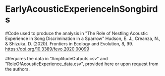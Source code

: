 # EarlyAcousticExperienceInSongbirds

#Code used to produce the analysis in "The Role of Nestling Acoustic Experience in Song Discrimination in a Sparrow" Hudson, E. J., Creanza, N., & Shizuka, D. (2020).
Frontiers in Ecology and Evolution, 8, 99. https://doi.org/10.3389/fevo.2020.00099

#Requires the data in "AmplitudeOutputs.csv" and "RoleOfAcousticExperience_data.csv", provided here or upon request from the authors.
